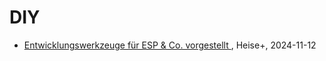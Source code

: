 # DIY

- [Entwicklungswerkzeuge für ESP & Co. vorgestellt ](https://www.heise.de/hintergrund/Entwicklungswerkzeuge-fuer-ESP-Co-vorgestellt-10001494.html?seite=all), Heise+, 2024-11-12
